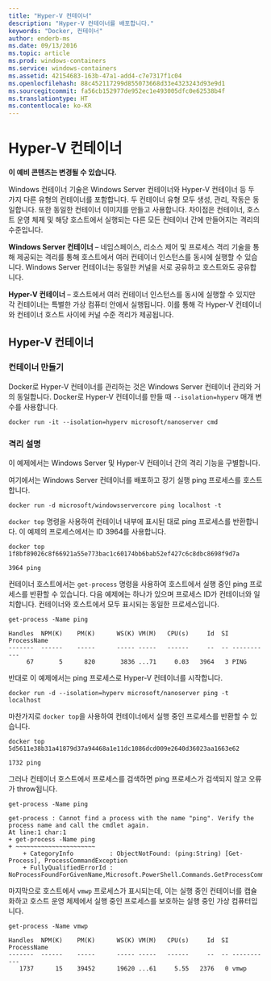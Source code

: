 ```yaml
---
title: "Hyper-V 컨테이너"
description: "Hyper-V 컨테이너를 배포합니다."
keywords: "Docker, 컨테이너"
author: enderb-ms
ms.date: 09/13/2016
ms.topic: article
ms.prod: windows-containers
ms.service: windows-containers
ms.assetid: 42154683-163b-47a1-add4-c7e7317f1c04
ms.openlocfilehash: 88c452117299d855073668d33e4323243d93e9d1
ms.sourcegitcommit: fa56cb152977de952ec1e493005dfc0e62538b4f
ms.translationtype: HT
ms.contentlocale: ko-KR
---
```

# <a name="hyper-v-containers"></a>Hyper-V 컨테이너

**이 예비 콘텐츠는 변경될 수 있습니다.** 

Windows 컨테이너 기술은 Windows Server 컨테이너와 Hyper-V 컨테이너 등 두 가지 다른 유형의 컨테이너를 포함합니다. 두 컨테이너 유형 모두 생성, 관리, 작동은 동일합니다. 또한 동일한 컨테이너 이미지를 만들고 사용합니다. 차이점은 컨테이너, 호스트 운영 체제 및 해당 호스트에서 실행되는 다른 모든 컨테이너 간에 만들어지는 격리의 수준입니다.

**Windows Server 컨테이너** – 네임스페이스, 리소스 제어 및 프로세스 격리 기술을 통해 제공되는 격리를 통해 호스트에서 여러 컨테이너 인스턴스를 동시에 실행할 수 있습니다.  Windows Server 컨테이너는 동일한 커널을 서로 공유하고 호스트와도 공유합니다.

**Hyper-V 컨테이너** – 호스트에서 여러 컨테이너 인스턴스를 동시에 실행할 수 있지만 각 컨테이너는 특별한 가상 컴퓨터 안에서 실행됩니다. 이를 통해 각 Hyper-V 컨테이너와 컨테이너 호스트 사이에 커널 수준 격리가 제공됩니다.

## <a name="hyper-v-container"></a>Hyper-V 컨테이너

### <a name="create-container"></a>컨테이너 만들기

Docker로 Hyper-V 컨테이너를 관리하는 것은 Windows Server 컨테이너 관리와 거의 동일합니다. Docker로 Hyper-V 컨테이너를 만들 때 `--isolation=hyperv` 매개 변수를 사용합니다.

```none
docker run -it --isolation=hyperv microsoft/nanoserver cmd
```

### <a name="isolation-explanation"></a>격리 설명

이 예제에서는 Windows Server 및 Hyper-V 컨테이너 간의 격리 기능을 구별합니다. 

여기에서는 Windows Server 컨테이너를 배포하고 장기 실행 ping 프로세스를 호스트합니다.

```none
docker run -d microsoft/windowsservercore ping localhost -t
```

`docker top` 명령을 사용하여 컨테이너 내부에 표시된 대로 ping 프로세스를 반환합니다. 이 예제의 프로세스에서는 ID 3964를 사용합니다.

```none
docker top 1f8bf89026c8f66921a55e773bac1c60174bb6bab52ef427c6c8dbc8698f9d7a

3964 ping
```

컨테이너 호스트에서는 `get-process` 명령을 사용하여 호스트에서 실행 중인 ping 프로세스를 반환할 수 있습니다. 다음 예제에는 하나가 있으며 프로세스 ID가 컨테이너와 일치합니다. 컨테이너와 호스트에서 모두 표시되는 동일한 프로세스입니다.

```none
get-process -Name ping

Handles  NPM(K)    PM(K)      WS(K) VM(M)   CPU(s)     Id  SI ProcessName
-------  ------    -----      ----- -----   ------     --  -- -----------
     67       5      820       3836 ...71     0.03   3964   3 PING
```

반대로 이 예제에서는 ping 프로세스로 Hyper-V 컨테이너를 시작합니다. 

```none
docker run -d --isolation=hyperv microsoft/nanoserver ping -t localhost
```

마찬가지로 `docker top`을 사용하여 컨테이너에서 실행 중인 프로세스를 반환할 수 있습니다.

```none
docker top 5d5611e38b31a41879d37a94468a1e11dc1086dcd009e2640d36023aa1663e62

1732 ping
```

그러나 컨테이너 호스트에서 프로세스를 검색하면 ping 프로세스가 검색되지 않고 오류가 throw됩니다.

```none
get-process -Name ping

get-process : Cannot find a process with the name "ping". Verify the process name and call the cmdlet again.
At line:1 char:1
+ get-process -Name ping
+ ~~~~~~~~~~~~~~~~~~~~~~
    + CategoryInfo          : ObjectNotFound: (ping:String) [Get-Process], ProcessCommandException
    + FullyQualifiedErrorId : NoProcessFoundForGivenName,Microsoft.PowerShell.Commands.GetProcessCommand
```

마지막으로 호스트에서 `vmwp` 프로세스가 표시되는데, 이는 실행 중인 컨테이너를 캡슐화하고 호스트 운영 체제에서 실행 중인 프로세스를 보호하는 실행 중인 가상 컴퓨터입니다.

```none
get-process -Name vmwp

Handles  NPM(K)    PM(K)      WS(K) VM(M)   CPU(s)     Id  SI ProcessName
-------  ------    -----      ----- -----   ------     --  -- -----------
   1737      15    39452      19620 ...61     5.55   2376   0 vmwp
```
